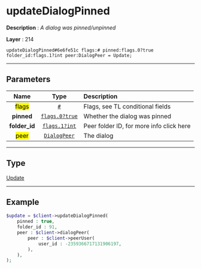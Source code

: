 # updateDialogPinned

**Description** : *A dialog was pinned/unpinned*

**Layer** : 214

```tl
updateDialogPinned#6e6fe51c flags:# pinned:flags.0?true folder_id:flags.1?int peer:DialogPeer = Update;
```

---

## Parameters

| Name | Type | Description |
| :---: | :---: | :--- |
| <mark>flags</mark> | [`#`](type/#) | Flags, see TL conditional fields |
| **pinned** | [`flags.0?true`](type/true) | Whether the dialog was pinned |
| **folder_id** | [`flags.1?int`](type/int) | Peer folder ID, for more info click here |
| <mark>peer</mark> | [`DialogPeer`](type/DialogPeer) | The dialog |

---

## Type

[Update](type/Update)

---

## Example

```php
$update = $client->updateDialogPinned(
	pinned : true,
	folder_id : 91,
	peer : $client->dialogPeer(
		peer : $client->peerUser(
			user_id : -2359366717131906197,
		),
	),
);
```